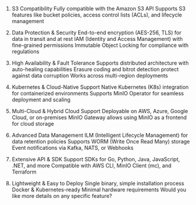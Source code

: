 1. S3 Compatibility
Fully compatible with the Amazon S3 API
Supports S3 features like bucket policies, access control lists (ACLs), and lifecycle management

4. Data Protection & Security
End-to-end encryption (AES-256, TLS) for data in transit and at rest
IAM (Identity and Access Management) with fine-grained permissions
Immutable Object Locking for compliance with regulations
5. High Availability & Fault Tolerance
Supports distributed architecture with auto-healing capabilities
Erasure coding and bitrot detection protect against data corruption
Works across multi-region deployments
6. Kubernetes & Cloud-Native Support
Native Kubernetes (K8s) integration for containerized environments
Supports MinIO Operator for seamless deployment and scaling
7. Multi-Cloud & Hybrid Cloud Support
Deployable on AWS, Azure, Google Cloud, or on-premises
MinIO Gateway allows using MinIO as a frontend for cloud storage
8. Advanced Data Management
ILM (Intelligent Lifecycle Management) for data retention policies
Supports WORM (Write Once Read Many) storage
Event notifications via Kafka, NATS, or Webhooks
9. Extensive API & SDK Support
SDKs for Go, Python, Java, JavaScript, .NET, and more
Compatible with AWS CLI, MinIO Client (mc), and Terraform
10. Lightweight & Easy to Deploy
Single binary, simple installation process
Docker & Kubernetes-ready
Minimal hardware requirements
Would you like more details on any specific feature? 